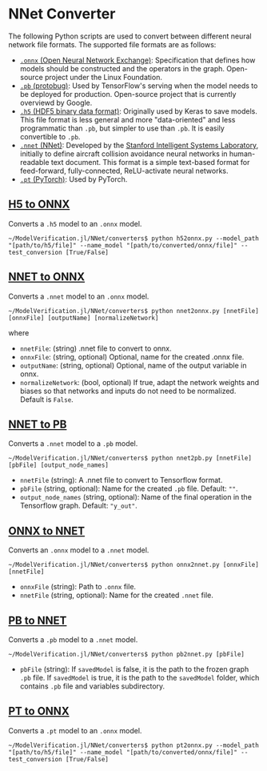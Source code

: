 # NNet Converter

The following Python scripts are used to convert between different neural network file formats. The supported file formats are as follows:
- [`.onnx` (Open Neural Network Exchange)](https://onnx.ai/): Specification that defines how models should be constructed and the operators in the graph. Open-source project under the Linux Foundation. 
- [`.pb` (protobug)](https://github.com/protocolbuffers/protobuf): Used by TensorFlow's serving when the model needs to be deployed for production. Open-source project that is currently overviewd by Google.
- [`.h5` (HDF5 binary data format)](https://en.wikipedia.org/wiki/Hierarchical_Data_Format): Originally used by Keras to save models. This file format is less general and more "data-oriented" and less programmatic than `.pb`, but simpler to use than `.pb`. It is easily convertible to `.pb`.
- [`.nnet` (NNet)](https://github.com/sisl/NNet): Developed by the [Stanford Intelligent Systems Laboratory](https://sisl.stanford.edu/), initially to define aircraft collision avoidance neural networks in human-readable text document. This format is a simple text-based format for feed-forward, fully-connected, ReLU-activate neural networks.
- [`.pt` (PyTorch)](https://pytorch.org/tutorials/beginner/saving_loading_models.html): Used by PyTorch.


## [H5 to ONNX](https://github.com/intelligent-control-lab/ModelVerification.jl/blob/master/NNet/converters/h52onnx.py)
Converts a `.h5` model to an `.onnx` model.
```console
~/ModelVerification.jl/NNet/converters$ python h52onnx.py --model_path "[path/to/h5/file]" --name_model "[path/to/converted/onnx/file]" --test_conversion [True/False]
```

## [NNET to ONNX](https://github.com/intelligent-control-lab/ModelVerification.jl/blob/master/NNet/converters/nnet2onnx.py)
Converts a `.nnet` model to an `.onnx` model.
```console
~/ModelVerification.jl/NNet/converters$ python nnet2onnx.py [nnetFile] [onnxFile] [outputName] [normalizeNetwork]
```
where 
- `nnetFile`: (string) .nnet file to convert to onnx.
- `onnxFile`: (string, optional) Optional, name for the created .onnx file.
- `outputName`: (string, optional) Optional, name of the output variable in onnx.
- `normalizeNetwork`: (bool, optional) If true, adapt the network weights and biases so that networks and inputs do not need to be normalized. Default is `False`.

## [NNET to PB](https://github.com/intelligent-control-lab/ModelVerification.jl/blob/master/NNet/converters/nnet2pb.py)
Converts a `.nnet` model to a `.pb` model.
```console
~/ModelVerification.jl/NNet/converters$ python nnet2pb.py [nnetFile] [pbFile] [output_node_names]
```
- `nnetFile` (string): A .nnet file to convert to Tensorflow format.
- `pbFile` (string, optional): Name for the created `.pb` file. Default: `""`.
- `output_node_names` (string, optional): Name of the final operation in the Tensorflow graph. Default: `"y_out"`.

## [ONNX to NNET](https://github.com/intelligent-control-lab/ModelVerification.jl/blob/master/NNet/converters/onnx2nnet.py)
Converts an `.onnx` model to a `.nnet` model.
```console
~/ModelVerification.jl/NNet/converters$ python onnx2nnet.py [onnxFile] [nnetFile]
```
- `onnxFile` (string): Path to `.onnx` file.
- `nnetFile` (string, optional): Name for the created `.nnet` file.

## [PB to NNET](https://github.com/intelligent-control-lab/ModelVerification.jl/blob/master/NNet/converters/pb2nnet.py)
Converts a `.pb` model to a `.nnet` model.
```console
~/ModelVerification.jl/NNet/converters$ python pb2nnet.py [pbFile]
```
- `pbFile` (string): If `savedModel` is false, it is the path to the frozen graph `.pb` file. If `savedModel` is true, it is the path to the `savedModel` folder, which contains `.pb` file and variables subdirectory.

## [PT to ONNX](https://github.com/intelligent-control-lab/ModelVerification.jl/blob/master/NNet/converters/pt2onnx.py)
Converts a `.pt` model to an `.onnx` model.
```console
~/ModelVerification.jl/NNet/converters$ python pt2onnx.py --model_path "[path/to/h5/file]" --name_model "[path/to/converted/onnx/file]" --test_conversion [True/False]
```